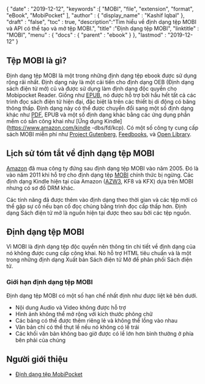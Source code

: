 {
  "date" : "2019-12-12",
  "keywords" :[ "MOBI", "file", "extension", "format", "eBook", "MobiPocket" ],
  "author" : {
    "display_name" : "Kashif Iqbal"
},
  "draft" : "false",
  "toc" : true,
  "description":"Tìm hiểu về định dạng tệp MOBI và API có thể tạo và mở tệp MOBI.",
  "title" :"Định dạng tệp MOBI",
  "linktitle" : "MOBI",
  "menu" : {
    "docs" : {
      "parent" : "ebook"
}
},
  "lastmod" : "2019-12-12"
}

## Tệp MOBI là gì?

Định dạng tệp MOBI là một trong những định dạng tệp ebook được sử dụng rộng rãi nhất. Định dạng này là một cải tiến cho định dạng OEB (Định dạng sách điện tử mở) cũ và được sử dụng làm định dạng độc quyền cho Mobipocket Reader. Giống như [EPUB](/vi/ebook/epub/), nó được hỗ trợ bởi hầu hết tất cả các trình đọc sách điện tử hiện đại, đặc biệt là trên các thiết bị di động có băng thông thấp. Định dạng này có thể được chuyển đổi sang một số định dạng khác như [PDF](/vi/pdf/), EPUB và một số định dạng khác bằng các ứng dụng phần mềm có sẵn công khai như [Ứng dụng Kindle](https://www.amazon.com/kindle -dbs/fd/kcp). Có một số công ty cung cấp sách MOBI miễn phí như [Project Gutenberg](https://www.gutenberg.org/), [Feedbooks](http://www.feedbooks.com/), và [Open Library]( https://openlibrary.org/).

## Lịch sử tóm tắt về định dạng tệp MOBI

[Amazon](https://www.amazon.com) đã mua công ty đứng sau định dạng tệp MOBI vào năm 2005. Đó là vào năm 2011 khi hỗ trợ cho định dạng tệp [MOBI](/vi/ebook/mobi/) chính thức bị ngừng. Các định dạng Kindle hiện tại của Amazon ([AZW3](/vi/ebook/azw3/), KF8 và KFX) dựa trên MOBI nhưng có sơ đồ DRM khác.

Các tính năng đã được thêm vào định dạng theo thời gian và các tệp mới có thể gặp sự cố nếu bạn cố đọc chúng bằng trình đọc cấp thấp hơn. Định dạng Sách điện tử mở là nguồn hiện tại được theo sau bởi các tệp nguồn.

## Định dạng tệp MOBI

Vì MOBI là định dạng tệp độc quyền nên thông tin chi tiết về định dạng của nó không được cung cấp công khai. Nó hỗ trợ HTML tiêu chuẩn và là một trong những định dạng Xuất bản Sách điện tử Mở để phân phối Sách điện tử.

### Giới hạn định dạng tệp MOBI

Định dạng tệp MOBI có một số hạn chế nhất định như được liệt kê bên dưới.

* Nội dung Audio và Video không được hỗ trợ
* Hình ảnh không thể mở rộng với kích thước phông chữ
* Các bảng có thể được thêm riêng lẻ và không thể lồng vào nhau
* Văn bản chỉ có thể thụt lề nếu nó không có lề trái
* Các khối văn bản không bao giờ được có lề lớn hơn bình thường ở phía bên phải của chúng

## Người giới thiệu

* [Định dạng tệp MobiPocket](https://web.archive.org/web/20160414103204/http://www.mobipocket.com/dev/article.asp?BaseFolder#prcgen&File#mobiformat.htm)

